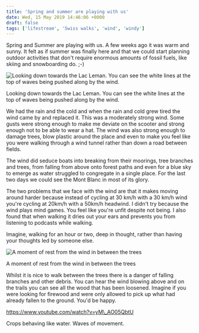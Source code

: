 ```yaml
---
title: 'Spring and summer are playing with us'
date: Wed, 15 May 2019 14:46:06 +0000
draft: false
tags: ['lifestream', 'Swiss walks', 'wind', 'windy']
---
```


Spring and Summer are playing with us. A few weeks ago it was warm and sunny. It felt as if summer was finally here and that we could start planning outdoor activities that don't require enormous amounts of fossil fuels, like skiing and snowboarding do. ;-)

![Looking down towards the Lac Leman. You can see the white lines at the top of waves being pushed along by the wind.](https://www.main-vision.com/richard/blog/wp-content/uploads/2019/05/img_2540-e1557930793762-768x1024.jpg)

Looking down towards the Lac Leman. You can see the white lines at the top of waves being pushed along by the wind.

We had the rain and the cold and when the rain and cold grew tired the wind came by and replaced it. This was a moderately strong wind. Some gusts were strong enough to make me deviate on the scooter and strong enough not to be able to wear a hat. The wind was also strong enough to damage trees, blow plastic around the place and even to make you feel like you were walking through a wind tunnel rather than down a road between fields.

The wind did seduce boats into breaking from their moorings, tree branches and trees, from falling from above onto forest paths and even for a blue sky to emerge as water struggled to congregate in a single place. For the last two days we could see the Mont Blanc in most of its glory.

The two problems that we face with the wind are that it makes moving around harder because instead of cycling at 30 km/h with a 30 km/h wind you're cycling at 20km/h with a 50km/h headwind. I didn't try because the wind plays mind games. You feel like you're unfit despite not being. I also found that when walking it dries out your ears and prevents you from listening to podcasts while walking.

Imagine, walking for an hour or two, deep in thought, rather than having your thoughts led by someone else.

![A moment of rest from the wind in between the trees](https://www.main-vision.com/richard/blog/wp-content/uploads/2019/05/img_2564-e1557930916506-768x1024.jpg)

A moment of rest from the wind in between the trees

Whilst it is nice to walk between the trees there is a danger of falling branches and other debris. You can hear the wind blowing above and on the trails you can see all the wood that has been loosened. Imagine if you were looking for firewood and were only allowed to pick up what had already fallen to the ground. You'd be happy.

https://www.youtube.com/watch?v=yM\_AO05QbtU

Crops behaving like water. Waves of movement.